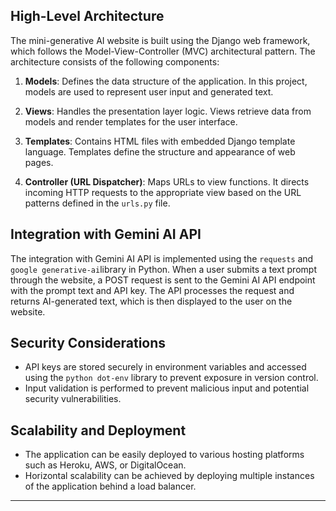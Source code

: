 ## High-Level Architecture

The mini-generative AI website is built using the Django web framework, which follows the Model-View-Controller (MVC) architectural pattern. The architecture consists of the following components:

1. **Models**: Defines the data structure of the application. In this project, models are used to represent user input and generated text.

2. **Views**: Handles the presentation layer logic. Views retrieve data from models and render templates for the user interface.

3. **Templates**: Contains HTML files with embedded Django template language. Templates define the structure and appearance of web pages.

4. **Controller (URL Dispatcher)**: Maps URLs to view functions. It directs incoming HTTP requests to the appropriate view based on the URL patterns defined in the `urls.py` file.

## Integration with Gemini AI API

The integration with Gemini AI API is implemented using the `requests` and `google generative-ai`library in Python. When a user submits a text prompt through the website, a POST request is sent to the Gemini AI API endpoint with the prompt text and API key. The API processes the request and returns AI-generated text, which is then displayed to the user on the website.

## Security Considerations

- API keys are stored securely in environment variables and accessed using the `python dot-env` library to prevent exposure in version control.
- Input validation is performed to prevent malicious input and potential security vulnerabilities.

## Scalability and Deployment

- The application can be easily deployed to various hosting platforms such as Heroku, AWS, or DigitalOcean.
- Horizontal scalability can be achieved by deploying multiple instances of the application behind a load balancer.

---
